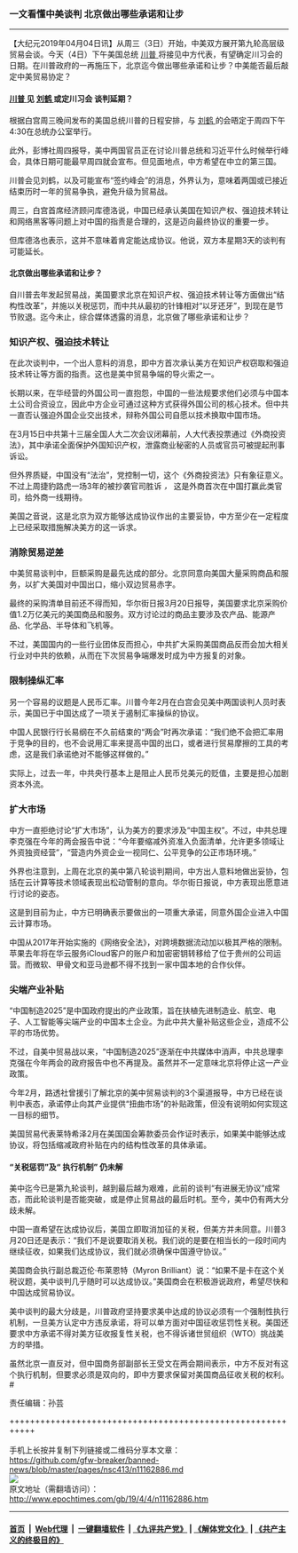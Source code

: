 ### 一文看懂中美谈判 北京做出哪些承诺和让步
------------------------

<p>
 【大纪元2019年04月04日讯】从周三（3日）开始，中美双方展开第九轮高层级贸易会谈。今天（4日）下午美国总统
 <a href="http://www.epochtimes.com/gb/tag/%E5%B7%9D%E6%99%AE.html">
  川普
 </a>
 将接见中方代表，有望确定川习会的日期。在川普政府的一再施压下，北京迄今做出哪些承诺和让步？中美能否最后敲定中美贸易协定？
</p>
<h4>
 <a href="http://www.epochtimes.com/gb/tag/%E5%B7%9D%E6%99%AE.html">
  川普
 </a>
 见
 <a href="http://www.epochtimes.com/gb/tag/%E5%88%98%E9%B9%A4.html">
  刘鹤
 </a>
 或定川习会 谈判延期？
</h4>
<p>
 根据白宫周三晚间发布的美国总统川普的日程安排，与
 <a href="http://www.epochtimes.com/gb/tag/%E5%88%98%E9%B9%A4.html">
  刘鹤
 </a>
 的会晤定于周四下午4:30在总统办公室举行。
</p>
<p>
 此外，彭博社周四报导，美中两国官员正在讨论川普总统和习近平什么时候举行峰会，具体日期可能最早周四就会宣布。但见面地点，中方希望在中立的第三国。
</p>
<p>
 川普会见刘鹤，以及可能宣布“签约峰会”的消息，外界认为，意味着两国或已接近结束历时一年的贸易争执，避免升级为贸易战。
</p>
<p>
 周三，白宫首席经济顾问库德洛说，中国已经承认美国在知识产权、强迫技术转让和网络黑客等问题上对中国的指责是合理的，这是迈向最终协议的重要一步。
</p>
<p>
 但库德洛也表示，这并不意味着肯定能达成协议。他说，双方本星期3天的谈判有可能延长。
</p>
<h4>
 北京做出哪些承诺和让步？
</h4>
<p>
 自川普去年发起贸易战，美国要求北京在知识产权、强迫技术转让等方面做出“结构性改革”，并施以关税惩罚，而中共从最初的针锋相对“以牙还牙”，到现在是节节败退。迄今未止，综合媒体透露的消息，北京做了哪些承诺和让步？
</p>
<h3>
 知识产权、强迫技术转让
</h3>
<p>
 在此次谈判中，一个出人意料的消息，即中方首次承认美方在知识产权窃取和强迫技术转让等方面的指责。这也是美中贸易争端的导火索之一。
</p>
<p>
 长期以来，在华经营的外国公司一直抱怨，中国的一些法规要求他们必须与中国本土公司合资设立，因此中方企业可通过这种方式获得外国公司的核心技术。但中共一直否认强迫外国企业交出技术，辩称外国公司自愿以技术换取中国市场。
</p>
<p>
 在3月15日中共第十三届全国人大二次会议闭幕前，人大代表投票通过《外商投资法》，其中承诺全面保护外国知识产权，泄露商业秘密的人员或官员可被提起刑事诉讼。
</p>
<p>
 但外界质疑，中国没有“法治”，党控制一切，这个《外商投资法》只有象征意义。不过上周捷豹路虎一场3年的被抄袭官司胜诉
 <em>
  ，
 </em>
 这是外商首次在中国打赢此类官司，给外商一线期待。
</p>
<p>
 美国之音说，这是北京为双方能够达成协议作出的主要妥协，中方至少在一定程度上已经采取措施解决美方的这一诉求。
</p>
<h3>
 消除贸易逆差
</h3>
<p>
 中美贸易谈判中，巨额采购是最先达成的部分。北京同意向美国大量采购商品和服务，以扩大美国对中国出口，缩小双边贸易赤字。
</p>
<p>
 最终的采购清单目前还不得而知，华尔街日报3月20日报导，美国要求北京采购价值1.2万亿美元的美国商品和服务。双方讨论过的商品主要涉及农产品、能源产品、化学品、半导体和飞机等。
</p>
<p>
 不过，美国国内的一些行业团体反而担心，中共扩大采购美国商品反而会加大相关行业对中共的依赖，从而在下次贸易争端爆发时成为中方报复的对象。
</p>
<h3>
 限制操纵汇率
</h3>
<p>
 另一个容易的议题是人民币汇率。川普今年2月在白宫会见美中两国谈判人员时表示，美国已于中国达成了一项关于遏制汇率操纵的协议。
</p>
<p>
 中国人民银行行长易纲在不久前结束的“两会”时再次承诺：“我们绝不会把汇率用于竞争的目的，也不会说用汇率来提高中国的出口，或者进行贸易摩擦的工具的考虑，这是我们承诺绝对不能够这样做的。”
</p>
<p>
 实际上，过去一年，中共央行基本上是阻止人民币兑美元的贬值，主要是担心加剧资本外流。
</p>
<h3>
 扩大市场
</h3>
<p>
 中方一直拒绝讨论“扩大市场”，认为美方的要求涉及“中国主权”。不过，中共总理李克强在今年的两会报告中说：“今年要缩减外资准入负面清单，允许更多领域让外资独资经营”，“营造内外资企业一视同仁、公平竞争的公正市场环境。”
</p>
<p>
 外界也注意到，上周在北京的美中第八轮谈判期间，中方出人意料地做出妥协，包括在云计算等技术领域表现出松动管制的意向。华尔街日报说，中方表现出愿意进行讨论的姿态。
</p>
<p>
 这是到目前为止，中方已明确表示要做出的一项重大承诺，同意外国企业进入中国云计算市场。
</p>
<p>
 中国从2017年开始实施的《网络安全法》，对跨境数据流动加以极其严格的限制。苹果去年将在华云服务iCloud客户的账户和加密密钥转移给了位于贵州的公司运营。而微软、甲骨文和亚马逊都不得不找到一家中国本地的合作伙伴。
</p>
<h3>
 <strong>
  尖端产业补贴
 </strong>
 <strong>
  <br/>
 </strong>
</h3>
<p>
 “中国制造2025”是中国政府提出的产业政策，旨在扶植先进制造业、航空、电子、人工智能等尖端产业的中国本土企业。为此中共大量补贴这些企业，造成不公平的市场优势。
</p>
<p>
 不过，自美中贸易战以来，“中国制造2025”逐渐在中共媒体中消声，中共总理李克强在今年两会的政府报告中也不再提及。虽然并不一定意味北京将停止这一产业政策。
</p>
<p>
 今年2月，路透社曾援引了解北京的美中贸易谈判的3个渠道报导，中方已经在谈判中表态，承诺停止向其产业提供“扭曲市场”的补贴政策，但没有说明如何实现这一目标的细节。
</p>
<p>
 美国贸易代表莱特希泽2月在美国国会筹款委员会作证时表示，如果美中能够达成协议，将包括缩减政府补贴在内的结构性改革的具体承诺。
</p>
<h4>
 “关税惩罚”及“
 <strong>
  执行机制”
 </strong>
 仍未解
</h4>
<p>
 美中迄今已是第九轮谈判，越到最后越为艰难，此前的谈判“有进展无协议”成常态，而此轮谈判是否能突破，或是停止贸易战的最后时机。至今，美中仍有两大分歧未解。
</p>
<p>
 中国一直希望在达成协议后，美国立即取消加征的关税，但美方并未同意。川普3月20日还是表示：“我们不是说要取消关税。我们说的是要在相当长的一段时间内继续征收，如果我们达成协议，我们就必须确保中国遵守协议。”
</p>
<p>
 美国商会执行副总裁迈伦‧布莱恩特（Myron Brilliant）说：“如果不是卡在这个关税议题，美中谈判几乎随时可以达成协议。”美国商会在积极游说政府，希望尽快和中国达成贸易协议。
</p>
<p>
 美中谈判的最大分歧是，川普政府坚持要求美中达成的协议必须有一个强制性执行机制，一旦美方认定中方违反承诺，将可以单方面对中国征收惩罚性关税。美国还要求中方承诺不得对美方征收报复性关税，也不得诉诸世贸组织（WTO）挑战美方的举措。
</p>
<p>
 虽然北京一直反对，但中国商务部副部长王受文在两会期间表示，中方不反对有这个执行机制，但要求必须是双向的，即中方要求保留对美国商品征收关税的权利。#
</p>
<p>
 责任编辑：孙芸
</p>

+++++++++++++++++++++++++++++++++++++++++++++++++++++++++++<br/><br/>
手机上长按并复制下列链接或二维码分享本文章：<br/>
https://github.com/gfw-breaker/banned-news/blob/master/pages/nsc413/n11162886.md <br/>
<a href='https://github.com/gfw-breaker/banned-news/blob/master/pages/nsc413/n11162886.md'><img src='https://github.com/gfw-breaker/banned-news/blob/master/pages/nsc413/n11162886.md.png'/></a> <br/>
原文地址（需翻墙访问）：http://www.epochtimes.com/gb/19/4/4/n11162886.htm


------------------------
#### [首页](https://github.com/gfw-breaker/banned-news/blob/master/README.md) &nbsp;|&nbsp; [Web代理](https://github.com/labour-camp/helloworld) &nbsp;|&nbsp; [一键翻墙软件](https://github.com/gfw-breaker/nogfw/blob/master/README.md) &nbsp;| [《九评共产党》](https://github.com/gfw-breaker/9ping.md/blob/master/README.md#九评之一评共产党是什么) | [《解体党文化》](https://github.com/gfw-breaker/jtdwh.md/blob/master/README.md) | [《共产主义的终极目的》](https://github.com/gfw-breaker/gczydzjmd.md/blob/master/README.md)

